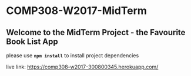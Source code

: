 # COMP308-W2017-MidTerm

## Welcome to the MidTerm Project - the Favourite Book List App

please use **`npm install`** to install project dependencies

live link: https://comp308-w2017-300800345.herokuapp.com/
